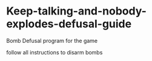 # Keep-talking-and-nobody-explodes-defusal-guide
Bomb Defusal program for the game

follow all instructions to disarm bombs
